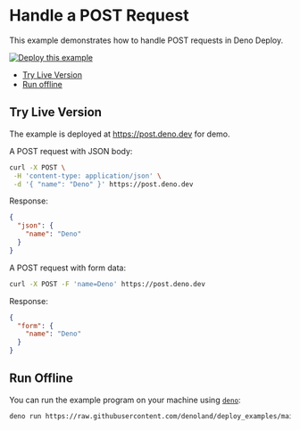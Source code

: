 # Handle a POST Request

This example demonstrates how to handle POST requests in Deno Deploy.

[![Deploy this example](https://deno.com/deno-deploy-button.svg)](https://dash.deno.com/new?url=https://raw.githubusercontent.com/denoland/deploy_examples/main/post_request/mod.js)

- [Try Live Version](#try-live-version)
- [Run offline](#run-offline)

## Try Live Version

The example is deployed at https://post.deno.dev for demo.

A POST request with JSON body:

```sh
curl -X POST \
 -H 'content-type: application/json' \
 -d '{ "name": "Deno" }' https://post.deno.dev
```

Response:

```json
{
  "json": {
    "name": "Deno"
  }
}
```

A POST request with form data:

```sh
curl -X POST -F 'name=Deno' https://post.deno.dev
```

Response:

```json
{
  "form": {
    "name": "Deno"
  }
}
```

## Run Offline

You can run the example program on your machine using
[`deno`](https://github.com/denoland/deno):

```sh
deno run https://raw.githubusercontent.com/denoland/deploy_examples/main/post_request/mod.js
```
